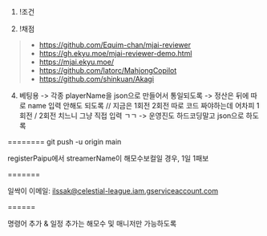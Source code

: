 1. !조건

3. !채점
> - https://github.com/Equim-chan/mjai-reviewer
> - https://gh.ekyu.moe/mjai-reviewer-demo.html
> - https://mjai.ekyu.moe/
> - https://github.com/latorc/MahjongCopilot
> - https://github.com/shinkuan/Akagi

4. 베팅용
-> 각종 playerName을 json으로 만들어서 통일되도록
-> 정산은 뒤에 따로 name 입력 안해도 되도록 // 지금은 1회전 2회전 따로 코드 짜야하는데 어차피 1회전 / 2회전 치느니 그냥 직접 입력 ㄱㄱ
-> 운영진도 하드코딩말고 json으로 하도록

========
git push -u origin main

registerPaipu에서 streamerName이 해모수보컬일 경우, 1일 1패보

=======

일싹이 이메일: ilssak@celestial-league.iam.gserviceaccount.com

======

명령어 추가 & 일정 추가는 해모수 및 매니저만 가능하도록
